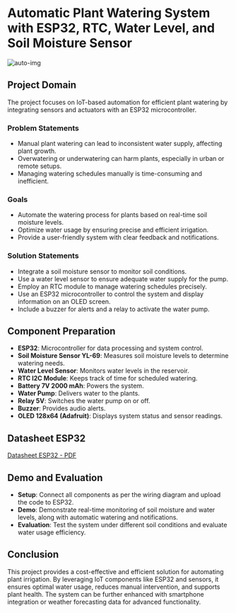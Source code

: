 # Automatic Plant Watering System with ESP32, RTC, Water Level, and Soil Moisture Sensor
![auto-img](https://www.google.com/url?sa=i&url=https%3A%2F%2Fgardenerspath.com%2Fgear%2Firrigation%2Fmethods-home-gardens%2F&psig=AOvVaw1-TfmzOVCGPCxLyhW68DGe&ust=1732854768377000&source=images&cd=vfe&opi=89978449&ved=0CBQQjRxqFwoTCICR-eib_okDFQAAAAAdAAAAABAK)

## Project Domain
The project focuses on IoT-based automation for efficient plant watering by integrating sensors and actuators with an ESP32 microcontroller.

### Problem Statements
- Manual plant watering can lead to inconsistent water supply, affecting plant growth.
- Overwatering or underwatering can harm plants, especially in urban or remote setups.
- Managing watering schedules manually is time-consuming and inefficient.

### Goals
- Automate the watering process for plants based on real-time soil moisture levels.
- Optimize water usage by ensuring precise and efficient irrigation.
- Provide a user-friendly system with clear feedback and notifications.

### Solution Statements
- Integrate a soil moisture sensor to monitor soil conditions.
- Use a water level sensor to ensure adequate water supply for the pump.
- Employ an RTC module to manage watering schedules precisely.
- Use an ESP32 microcontroller to control the system and display information on an OLED screen.
- Include a buzzer for alerts and a relay to activate the water pump.

## Component Preparation
- **ESP32**: Microcontroller for data processing and system control.
- **Soil Moisture Sensor YL-69**: Measures soil moisture levels to determine watering needs.
- **Water Level Sensor**: Monitors water levels in the reservoir.
- **RTC I2C Module**: Keeps track of time for scheduled watering.
- **Battery 7V 2000 mAh**: Powers the system.
- **Water Pump**: Delivers water to the plants.
- **Relay 5V**: Switches the water pump on or off.
- **Buzzer**: Provides audio alerts.
- **OLED 128x64 (Adafruit)**: Displays system status and sensor readings.

## Datasheet ESP32
[Datasheet ESP32 - PDF](https://www.espressif.com/sites/default/files/documentation/esp32_datasheet_en.pdf)

## Demo and Evaluation
- **Setup**: Connect all components as per the wiring diagram and upload the code to ESP32.
- **Demo**: Demonstrate real-time monitoring of soil moisture and water levels, along with automatic watering and notifications.
- **Evaluation**: Test the system under different soil conditions and evaluate water usage efficiency.

## Conclusion
This project provides a cost-effective and efficient solution for automating plant irrigation. By leveraging IoT components like ESP32 and sensors, it ensures optimal water usage, reduces manual intervention, and supports plant health. The system can be further enhanced with smartphone integration or weather forecasting data for advanced functionality.
